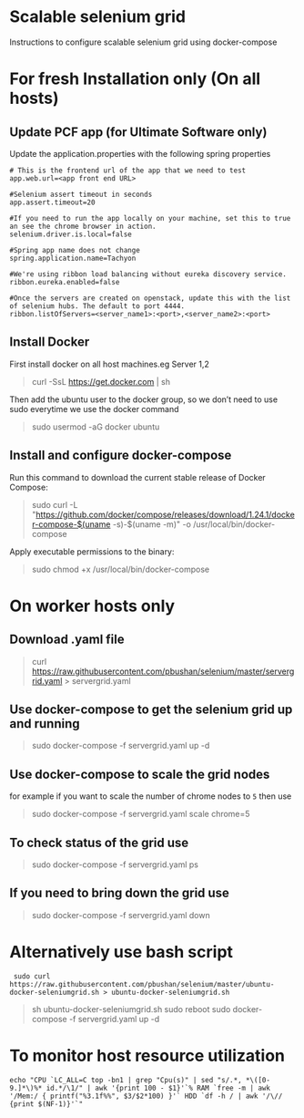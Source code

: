 # Scalable selenium grid
Instructions to configure scalable selenium grid using docker-compose

# For fresh Installation only (On all hosts)

## Update PCF app (for Ultimate Software only)
Update the application.properties with the following spring properties
```
# This is the frontend url of the app that we need to test
app.web.url=<app front end URL>

#Selenium assert timeout in seconds
app.assert.timeout=20

#If you need to run the app locally on your machine, set this to true an see the chrome browser in action.
selenium.driver.is.local=false

#Spring app name does not change
spring.application.name=Tachyon

#We're using ribbon load balancing without eureka discovery service.
ribbon.eureka.enabled=false

#Once the servers are created on openstack, update this with the list of selenium hubs. The default to port 4444.
ribbon.listOfServers=<server_name1>:<port>,<server_name2>:<port>
```

## Install Docker 
First install docker on all host machines.eg Server 1,2
> curl -SsL https://get.docker.com | sh

Then add the ubuntu user to the docker group, so we don’t need to use sudo everytime we use the docker command
> sudo usermod -aG docker ubuntu

## Install and configure docker-compose
Run this command to download the current stable release of Docker Compose:
> sudo curl -L "https://github.com/docker/compose/releases/download/1.24.1/docker-compose-$(uname -s)-$(uname -m)" -o /usr/local/bin/docker-compose

Apply executable permissions to the binary:
> sudo chmod +x /usr/local/bin/docker-compose

# On worker hosts only

## Download .yaml file
> curl https://raw.githubusercontent.com/pbushan/selenium/master/servergrid.yaml > servergrid.yaml

## Use docker-compose to get the selenium grid up and running
> sudo docker-compose -f servergrid.yaml up -d

## Use docker-compose to scale the grid nodes
for example if you want to scale the number of chrome nodes to `5` then use
> sudo docker-compose -f servergrid.yaml scale chrome=5

## To check status of the grid use
> sudo docker-compose -f servergrid.yaml ps

## If you need to bring down the grid use
> sudo docker-compose -f servergrid.yaml down

# Alternatively use bash script
` sudo curl https://raw.githubusercontent.com/pbushan/selenium/master/ubuntu-docker-seleniumgrid.sh > ubuntu-docker-seleniumgrid.sh`
> sh ubuntu-docker-seleniumgrid.sh
> sudo reboot
> sudo docker-compose -f servergrid.yaml up -d
# To monitor host resource utilization
``` echo "CPU `LC_ALL=C top -bn1 | grep "Cpu(s)" | sed "s/.*, *\([0-9.]*\)%* id.*/\1/" | awk '{print 100 - $1}'`% RAM `free -m | awk '/Mem:/ { printf("%3.1f%%", $3/$2*100) }'` HDD `df -h / | awk '/\// {print $(NF-1)}'`" ```
